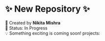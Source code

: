 
# ✨ New Repository ✨

🚀 Created by **Nikita Mishra**  
📌 Status: In Progress  
💡 Something exciting is coming soon!
projects:
